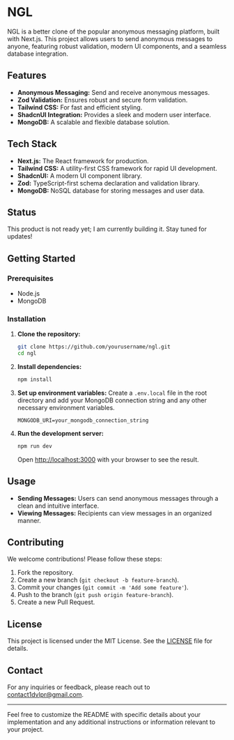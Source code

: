 # NGL

NGL is a better clone of the popular anonymous messaging platform, built with Next.js. This project allows users to send anonymous messages to anyone, featuring robust validation, modern UI components, and a seamless database integration.

## Features
- **Anonymous Messaging:** Send and receive anonymous messages.
- **Zod Validation:** Ensures robust and secure form validation.
- **Tailwind CSS:** For fast and efficient styling.
- **ShadcnUI Integration:** Provides a sleek and modern user interface.
- **MongoDB:** A scalable and flexible database solution.

## Tech Stack
- **Next.js:** The React framework for production.
- **Tailwind CSS:** A utility-first CSS framework for rapid UI development.
- **ShadcnUI:** A modern UI component library.
- **Zod:** TypeScript-first schema declaration and validation library.
- **MongoDB:** NoSQL database for storing messages and user data.

## Status
This product is not ready yet; I am currently building it. Stay tuned for updates!

## Getting Started

### Prerequisites
- Node.js
- MongoDB

### Installation

1. **Clone the repository:**
   ```bash
   git clone https://github.com/yourusername/ngl.git
   cd ngl
   ```

2. **Install dependencies:**
   ```bash
   npm install
   ```

3. **Set up environment variables:**
   Create a `.env.local` file in the root directory and add your MongoDB connection string and any other necessary environment variables.
   ```env
   MONGODB_URI=your_mongodb_connection_string
   ```

4. **Run the development server:**
   ```bash
   npm run dev
   ```
   Open [http://localhost:3000](http://localhost:3000) with your browser to see the result.

## Usage

- **Sending Messages:** Users can send anonymous messages through a clean and intuitive interface.
- **Viewing Messages:** Recipients can view messages in an organized manner.

## Contributing

We welcome contributions! Please follow these steps:

1. Fork the repository.
2. Create a new branch (`git checkout -b feature-branch`).
3. Commit your changes (`git commit -m 'Add some feature'`).
4. Push to the branch (`git push origin feature-branch`).
5. Create a new Pull Request.

## License

This project is licensed under the MIT License. See the [LICENSE](LICENSE) file for details.

## Contact

For any inquiries or feedback, please reach out to [contact1dvlpr@gmail.com](mailto:contact1dvlpr@gmail.com).

---

Feel free to customize the README with specific details about your implementation and any additional instructions or information relevant to your project.
